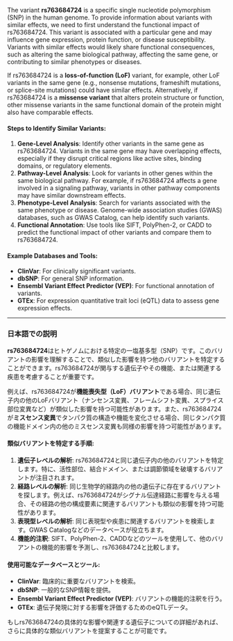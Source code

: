 The variant **rs763684724** is a specific single nucleotide polymorphism (SNP) in the human genome. To provide information about variants with similar effects, we need to first understand the functional impact of rs763684724. This variant is associated with a particular gene and may influence gene expression, protein function, or disease susceptibility. Variants with similar effects would likely share functional consequences, such as altering the same biological pathway, affecting the same gene, or contributing to similar phenotypes or diseases.

If rs763684724 is a **loss-of-function (LoF)** variant, for example, other LoF variants in the same gene (e.g., nonsense mutations, frameshift mutations, or splice-site mutations) could have similar effects. Alternatively, if rs763684724 is a **missense variant** that alters protein structure or function, other missense variants in the same functional domain of the protein might also have comparable effects.

#### Steps to Identify Similar Variants:
1. **Gene-Level Analysis**: Identify other variants in the same gene as rs763684724. Variants in the same gene may have overlapping effects, especially if they disrupt critical regions like active sites, binding domains, or regulatory elements.
2. **Pathway-Level Analysis**: Look for variants in other genes within the same biological pathway. For example, if rs763684724 affects a gene involved in a signaling pathway, variants in other pathway components may have similar downstream effects.
3. **Phenotype-Level Analysis**: Search for variants associated with the same phenotype or disease. Genome-wide association studies (GWAS) databases, such as GWAS Catalog, can help identify such variants.
4. **Functional Annotation**: Use tools like SIFT, PolyPhen-2, or CADD to predict the functional impact of other variants and compare them to rs763684724.

#### Example Databases and Tools:
- **ClinVar**: For clinically significant variants.
- **dbSNP**: For general SNP information.
- **Ensembl Variant Effect Predictor (VEP)**: For functional annotation of variants.
- **GTEx**: For expression quantitative trait loci (eQTL) data to assess gene expression effects.

---

### 日本語での説明

**rs763684724**はヒトゲノムにおける特定の一塩基多型（SNP）です。このバリアントの影響を理解することで、類似した影響を持つ他のバリアントを特定することができます。rs763684724が関与する遺伝子やその機能、または関連する疾患を考慮することが重要です。

例えば、rs763684724が**機能喪失型（LoF）バリアント**である場合、同じ遺伝子内の他のLoFバリアント（ナンセンス変異、フレームシフト変異、スプライス部位変異など）が類似した影響を持つ可能性があります。また、rs763684724が**ミスセンス変異**でタンパク質の構造や機能を変化させる場合、同じタンパク質の機能ドメイン内の他のミスセンス変異も同様の影響を持つ可能性があります。

#### 類似バリアントを特定する手順:
1. **遺伝子レベルの解析**: rs763684724と同じ遺伝子内の他のバリアントを特定します。特に、活性部位、結合ドメイン、または調節領域を破壊するバリアントが注目されます。
2. **経路レベルの解析**: 同じ生物学的経路内の他の遺伝子に存在するバリアントを探します。例えば、rs763684724がシグナル伝達経路に影響を与える場合、その経路の他の構成要素に関連するバリアントも類似の影響を持つ可能性があります。
3. **表現型レベルの解析**: 同じ表現型や疾患に関連するバリアントを検索します。GWAS Catalogなどのデータベースが役立ちます。
4. **機能的注釈**: SIFT、PolyPhen-2、CADDなどのツールを使用して、他のバリアントの機能的影響を予測し、rs763684724と比較します。

#### 使用可能なデータベースとツール:
- **ClinVar**: 臨床的に重要なバリアントを検索。
- **dbSNP**: 一般的なSNP情報を提供。
- **Ensembl Variant Effect Predictor (VEP)**: バリアントの機能的注釈を行う。
- **GTEx**: 遺伝子発現に対する影響を評価するためのeQTLデータ。

もしrs763684724の具体的な影響や関連する遺伝子についての詳細があれば、さらに具体的な類似バリアントを提案することが可能です。